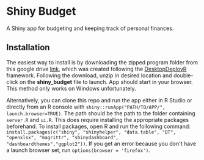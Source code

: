 # Shiny Budget

A Shiny app for budgeting and keeping track of personal finances. 

## Installation

The easiest way to install is by downloading the zipped program folder from this google drive [link](https://drive.google.com/drive/folders/15CkyY8tW26NCHrFT0iIcloUtxo4TiqDp?usp=sharing), which was created following the [DesktopDeployR](https://github.com/wleepang/DesktopDeployR) framework. Following the download, unzip in desired location and double-click on the **shiny_budget** file to launch. App should start in your browser. This method only works on Windows unfortunately.

Alternatively, you can clone this repo and run the app either in R Studio or directly from an R console with `shiny::runApp("PATH/TO/APP/", launch.browser=TRUE)`. The path should be the path to the folder containing `server.R` and `ui.R`. This does require installing the appropriate packages beforehand. To install packages, open R and run the following command: `install.packages(c("shiny", "shinyhelper", "data.table", "DT", "openxlsx", "magrittr", "shinydashboard", "dashboardthemes","ggplot2"))`. If you get an error because you don't have a launch browser set, run `options(browser = 'firefox')`.
